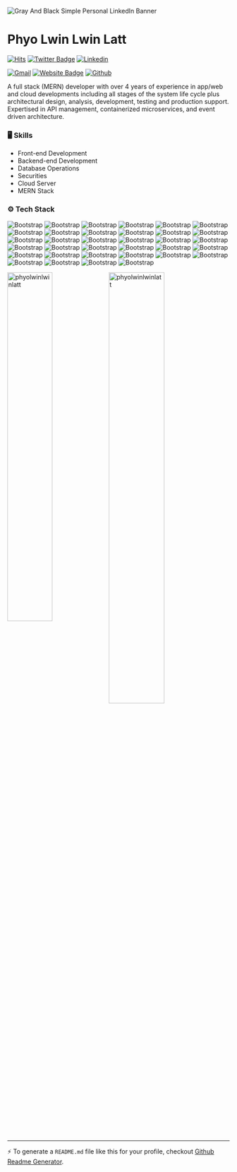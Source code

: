 ![Gray And Black  Simple Personal LinkedIn Banner](https://github.com/phyolwinlwinlatt/phyolwinlwinlatt/assets/51158711/9d283389-b096-42a0-96a3-4117268e9a3a)

# Phyo Lwin Lwin Latt

[![Hits](https://hits.seeyoufarm.com/api/count/incr/badge.svg?url=https%3A%2F%2Fgithub.com%2Fphyolwinlwinlatt%2Fphyolwinlwinlatt&count_bg=%2379C83D&title_bg=%23555555&icon=&icon_color=%23E7E7E7&title=Profile+Views&edge_flat=false)](https://hits.seeyoufarm.com)
[![Twitter Badge](https://img.shields.io/badge/-Twitter-1da1f2?labelColor=1da1f2&logo=twitter&logoColor=white&link=https://twitter.com/@PHYOLWIN19)](https://twitter.com/@PHYOLWIN19)
[![Linkedin](https://img.shields.io/badge/-LinkedIn-blue?style=flat&logo=Linkedin&logoColor=white)](https://www.linkedin.com/in/phyo-lwin-lwin-latt-b06baa187/)

[![Gmail](https://img.shields.io/badge/-Gmail-c14438?style=flat&logo=Gmail&logoColor=white)](mailto:phyolwinlwinlatt@gmail.com)
[![Website Badge](https://img.shields.io/badge/-Website-c14438?style=flat&logo=Google-Chrome&logoColor=white&link=https://github.com/phyolwinlwinlatt)](https://github.com/phyolwinlwinlatt)
[![Github](https://img.shields.io/github/followers/phyolwinlwinlatt?label=Follow&style=social)](https://github.com/phyolwinlwinlatt)

A full stack (MERN) developer with over 4 years of experience in app/web and cloud developments including all stages of the system life cycle plus architectural design, analysis, development, testing and production support. Expertised in API management, containerized microservices, and event driven architecture.

### 🖥 Skills

- Front-end Development
- Backend-end Development
- Database Operations
- Securities
- Cloud Server
- MERN Stack
### ⚙️ Tech Stack

![Bootstrap](https://img.shields.io/badge/-JavaScript-05122A?style=flat-square&logo=JavaScript&color=353535) ![Bootstrap](https://img.shields.io/badge/-TypeScript-05122A?style=flat-square&logo=TypeScript&color=353535) ![Bootstrap](https://img.shields.io/badge/-Python-05122A?style=flat-square&logo=Python&color=353535) ![Bootstrap](https://img.shields.io/badge/-Java-05122A?style=flat-square&logo=Java&color=353535) ![Bootstrap](https://img.shields.io/badge/-AWS-05122A?style=flat-square&logo=AWS&color=353535) ![Bootstrap](https://img.shields.io/badge/-Kubernetes-05122A?style=flat-square&logo=Kubernetes&color=353535) ![Bootstrap](https://img.shields.io/badge/-Docker-05122A?style=flat-square&logo=Docker&color=353535) ![Bootstrap](https://img.shields.io/badge/-CICD-05122A?style=flat-square&logo=CICD&color=353535) ![Bootstrap](https://img.shields.io/badge/-React.js-05122A?style=flat-square&logo=React.js&color=353535) ![Bootstrap](https://img.shields.io/badge/-Redux-05122A?style=flat-square&logo=Redux&color=353535) ![Bootstrap](https://img.shields.io/badge/-Next.js-05122A?style=flat-square&logo=Next.js&color=353535) ![Bootstrap](https://img.shields.io/badge/-Angular-05122A?style=flat-square&logo=Angular&color=353535) ![Bootstrap](https://img.shields.io/badge/-HTML-05122A?style=flat-square&logo=HTML&color=353535) ![Bootstrap](https://img.shields.io/badge/-CSS-05122A?style=flat-square&logo=CSS&color=353535) ![Bootstrap](https://img.shields.io/badge/-SASS-05122A?style=flat-square&logo=SASS&color=353535) ![Bootstrap](https://img.shields.io/badge/-Bootstrap-05122A?style=flat-square&logo=Bootstrap&color=353535) ![Bootstrap](https://img.shields.io/badge/-Material%20UI-05122A?style=flat-square&logo=Material-UI&color=353535) ![Bootstrap](https://img.shields.io/badge/-Tailwind%20CSS-05122A?style=flat-square&logo=Tailwind-CSS&color=353535) ![Bootstrap](https://img.shields.io/badge/-Node.js-05122A?style=flat-square&logo=Node.js&color=353535) ![Bootstrap](https://img.shields.io/badge/-Express.js-05122A?style=flat-square&logo=Express.js&color=353535) ![Bootstrap](https://img.shields.io/badge/-Nest.js-05122A?style=flat-square&logo=Nest.js&color=353535) ![Bootstrap](https://img.shields.io/badge/-Microservices-05122A?style=flat-square&logo=Microservices&color=353535) ![Bootstrap](https://img.shields.io/badge/-DynamoDB-05122A?style=flat-square&logo=DynamoDB&color=353535) ![Bootstrap](https://img.shields.io/badge/-MySQL-05122A?style=flat-square&logo=MySQL&color=353535) ![Bootstrap](https://img.shields.io/badge/-MongoDB-05122A?style=flat-square&logo=MongoDB&color=353535) ![Bootstrap](https://img.shields.io/badge/-PostgreSQL-05122A?style=flat-square&logo=PostgreSQL&color=353535) ![Bootstrap](https://img.shields.io/badge/-Redis-05122A?style=flat-square&logo=Redis&color=353535) ![Bootstrap](https://img.shields.io/badge/-REST%20API-05122A?style=flat-square&logo=REST-API&color=353535) ![Bootstrap](https://img.shields.io/badge/-GraphQL-05122A?style=flat-square&logo=GraphQL&color=353535) ![Bootstrap](https://img.shields.io/badge/-Git-05122A?style=flat-square&logo=Git&color=353535) ![Bootstrap](https://img.shields.io/badge/-npm-05122A?style=flat-square&logo=npm&color=353535) ![Bootstrap](https://img.shields.io/badge/-yarn-05122A?style=flat-square&logo=yarn&color=353535) ![Bootstrap](https://img.shields.io/badge/-SuperTest-05122A?style=flat-square&logo=SuperTest&color=353535) ![Bootstrap](https://img.shields.io/badge/-Jest-05122A?style=flat-square&logo=Jest&color=353535)

<div>
  <img width="45%" align="left" src="https://github-readme-stats.vercel.app/api/top-langs?username=phyolwinlwinlatt&show_icons=true&locale=en&layout=compact" alt="phyolwinlwinlatt" />
  <img width="50%"  src="https://github-readme-streak-stats.herokuapp.com/?user=phyolwinlwinlatt&" alt="phyolwinlwinlatt" />
</div>


---
:zap: To generate a `README.md` file like this for your profile, checkout [Github Readme Generator](https://hejazizo-github-profile-readme-srcstreamlit-app-i6skm7.streamlit.app/).

